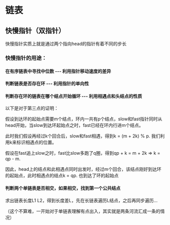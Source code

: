 # 链表
## 快慢指针（双指针）
快慢指针实质上就是通过两个指向head的指针有着不同的步长
### 快慢指针的用途：
#### 在有序链表中寻找中位数 --- 利用指针移动速度的差异
#### 判断链表是否存在环 --- 利用指针的单向性
#### 判断存在环的链表在哪个结点开始循环 --- 利用相遇点和头结点的性质

以下是对于第三点的证明：

假设到达环的起始点需要m个结点，环内一共有p个结点，slow和fast指针同时从head开始，当slow到达环起始点之时，fast已经在环内行进m个结点。

此时我们假设再经过k个回合后，slow和fast相遇，得到k = (m + 2k) % p. 我们利用k来标识相遇点的位置。

假设在fast追上slow之时，fast比slow多跑了q圈，得到qp + k = m + 2k => k = qp - m.

因此，head上的结点和此相遇点同时出发时，经过m个回合，该结点刚好到达环的起始点，此时相遇点的结点k = qp. 也到达了环的起始点

#### 判断两个单链表是否相交，如果相交，找到第一个公共结点

求出链表长度L1 L2，得到长度差L，先在长链表遍历L结点，之后再同步遍历...

（这个不算难，一开始对于单链表理解有点出入，其实就是两条河流汇成一条的情况）
